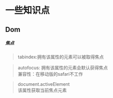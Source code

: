 # 一些知识点
## Dom  
  
##### 焦点
> tabindex:拥有该属性的元素可以被取得焦点

> autofocus: 拥有该属性的元素会默认获得焦点  
兼容性：在移动版的safari不工作  

> document.activeElement  
该属性获取当前焦点元素